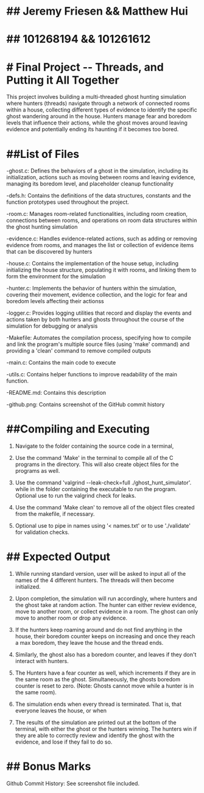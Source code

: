 # ## Jeremy Friesen && Matthew Hui
# ## 101268194 && 101261612

# # Final Project -- Threads, and Putting it All Together

This project involves building a multi-threaded ghost hunting simulation where hunters (threads) navigate through a network of connected rooms within a house, collecting different types of evidence to identify the specific ghost wandering around in the house. Hunters manage fear and boredom levels that influence their actions, while the ghost moves around leaving evidence and potentially ending its haunting if it becomes too bored.  

# ##List of Files

-ghost.c: Defines the behaviors of a ghost in the simulation, including its initialization, actions such as moving between rooms and leaving evidence, managing its boredom level, and placeholder cleanup functionality

-defs.h: Contains the definitions of the data structures, constants and the function prototypes used throughout the project.

-room.c: Manages room-related functionalities, including room creation, connections between rooms, and operations on room data structures within the ghost hunting simulation

-evidence.c: Handles evidence-related actions, such as adding or removing evidence from rooms, and manages the list or collection of evidence items that can be discovered by hunters

-house.c: Contains the implementation of the house setup, including initializing the house structure, populating it with rooms, and linking them to form the environment for the simulation

-hunter.c: Implements the behavior of hunters within the simulation, covering their movement, evidence collection, and the logic for fear and boredom levels affecting their actionss

-logger.c: Provides logging utilities that record and display the events and actions taken by both hunters and ghosts throughout the course of the simulation for debugging or analysis

-Makefile: Automates the compilation process, specifying how to compile and link the program's multiple source files (using 'make' command) and providing a 'clean' command to remove compiled outputs

-main.c: Contains the main code to execute

-utils.c: Contains helper functions to improve readability of the main function. 

-README.md: Contains this description

-github.png: Contains screenshot of the GitHub commit history

# ##Compiling and Executing

1. Navigate to the folder containing the source code in a terminal,

2. Use the command 'Make' in the terminal to compile all of the C programs in the directory. This will also create object files for the programs as well. 

3. Use the command 'valgrind --leak-check=full ./ghost_hunt_simulator'. while in the folder containing the executable to run the program. Optional use to run the valgrind check for leaks.

4. Use the command 'Make clean' to remove all of the object files created from the makefile, if necessary. 

5. Optional use to pipe in names using '< names.txt' or to use './validate' for validation checks. 

# ## Expected Output

1. While running standard version, user will be asked to input all of the names of the 4 different hunters. The threads will then become initialized. 

2. Upon completion, the simulation will run accordingly, where hunters and the ghost take at random action. The hunter can either review evidence, move to another room, or collect evidence in a room. The ghost can only move to another room or drop any evidence. 

3. If the hunters keep roaming around and do not find anything in the house, their boredom counter keeps on increasing and once they reach a max boredom, they leave the house and the thread ends. 

4. Similarly, the ghost also has a boredom counter, and leaves if they don't interact with hunters.

5. The Hunters have a fear counter as well, which increments if they are in the same room as the ghost. Simultaneously, the ghosts boredom counter is reset to zero. (Note: Ghosts cannot move while a hunter is in the same room). 

6. The simulation ends when every thread is terminated. That is, that everyone leaves the house, or when 

7. The results of the simulation are printed out at the bottom of the terminal, with either the ghost or the hunters winning. The hunters win if they are able to correctly review and identify the ghost with the evidence, and lose if they fail to do so.  

# ## Bonus Marks

Github Commit History: See screenshot file included. 
